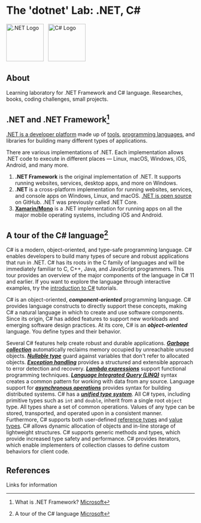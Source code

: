# The 'dotnet' Lab: .NET, C#

<img src="../assets/dotnet-logo.svg?raw=true" height="100" alt=".NET Logo" />&nbsp;&nbsp;&nbsp;<img src="../assets/csharp-logo.png?raw=true" height="100" alt="C# Logo" />

## About
Learning laboratory for .NET Framework and C# language. Researches, books, coding challenges, small projects.


## .NET and .NET Framework[^1]
[.NET is a developer platform](https://dotnet.microsoft.com/en-us/learn/dotnet/what-is-dotnet) made up of [tools](https://dotnet.microsoft.com/en-us/platform/tools), [programming languages](https://dotnet.microsoft.com/en-us/languages), and libraries for building many different types of applications.

There are various implementations of .NET. Each implementation allows .NET code to execute in different places — Linux, macOS, Windows, iOS, Android, and many more.

1. **.NET Framework** is the original implementation of .NET. It supports running websites, services, desktop apps, and more on Windows.
2. **.NET** is a cross-platform implementation for running websites, services, and console apps on Windows, Linux, and macOS. [.NET is open source](https://dotnet.microsoft.com/en-us/platform/open-source) on GitHub. .NET was previously called .NET Core.
3. [**Xamarin/Mono**](https://dotnet.microsoft.com/en-us/learn/xamarin/what-is-xamarin) is a .NET implementation for running apps on all the major mobile operating systems, including iOS and Android.

## A tour of the C# language[^2]
C# is a modern, object-oriented, and type-safe programming language. C# enables developers to build many types of secure and robust applications that run in .NET. C# has its roots in the C family of languages and will be immediately familiar to C, C++, Java, and JavaScript programmers. This tour provides an overview of the major components of the language in C# 11 and earlier. If you want to explore the language through interactive examples, try the [introduction to C#](https://learn.microsoft.com/en-us/dotnet/csharp/tour-of-csharp/tutorials/) tutorials.

C# is an object-oriented, ***component-oriented*** programming language. C# provides language constructs to directly support these concepts, making C# a natural language in which to create and use software components. Since its origin, C# has added features to support new workloads and emerging software design practices. At its core, C# is an ***object-oriented*** language. You define types and their behavior.

Several C# features help create robust and durable applications. [***Garbage collection***](https://learn.microsoft.com/en-us/dotnet/standard/garbage-collection/) automatically reclaims memory occupied by unreachable unused objects. [***Nullable type***](https://learn.microsoft.com/en-us/dotnet/csharp/nullable-references) guard against variables that don't refer to allocated objects. [***Exception handling***](https://learn.microsoft.com/en-us/dotnet/csharp/fundamentals/exceptions/) provides a structured and extensible approach to error detection and recovery. [***Lambda expressions***](https://learn.microsoft.com/en-us/dotnet/csharp/language-reference/operators/lambda-expressions) support functional programming techniques. [***Language Integrated Query (LINQ)***](https://learn.microsoft.com/en-us/dotnet/csharp/linq/) syntax creates a common pattern for working with data from any source. Language support for [***asynchronous operations***](https://learn.microsoft.com/en-us/dotnet/csharp/programming-guide/concepts/async/) provides syntax for building distributed systems. C# has a [***unified type system***](https://learn.microsoft.com/en-us/dotnet/csharp/fundamentals/types/). All C# types, including primitive types such as ```int``` and ```double```, inherit from a single root ```object``` type. All types share a set of common operations. Values of any type can be stored, transported, and operated upon in a consistent manner. Furthermore, C# supports both user-defined [reference types](https://learn.microsoft.com/en-us/dotnet/csharp/language-reference/builtin-types/reference-types) and [value types](https://learn.microsoft.com/en-us/dotnet/csharp/language-reference/builtin-types/value-types). C# allows dynamic allocation of objects and in-line storage of lightweight structures. C# supports generic methods and types, which provide increased type safety and performance. C# provides iterators, which enable implementers of collection classes to define custom behaviors for client code.

## References
Links for information
[^1]: What is .NET Framework? [Microsoft](https://dotnet.microsoft.com/en-us/learn/dotnet/what-is-dotnet-framework)
[^2]: A tour of the C# language [Microsoft](https://learn.microsoft.com/en-us/dotnet/csharp/tour-of-csharp/)

